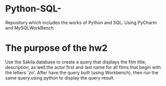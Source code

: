 # Python-SQL-
Repository which includes the works of Python and SQL. Using PyCharm and MySQLWorkBench
# The purpose of the hw2
Use the Sakila database to create a query that displays the film title, description, as well the actor first and last name for all films that begin with the letters 'zo'. After have the query built (using Workbench), then run the same query using python to display the query result.
